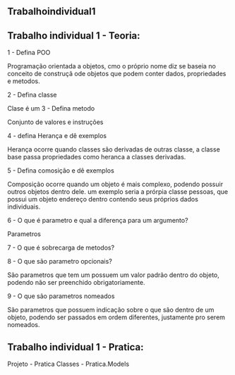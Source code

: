 ## Trabalhoindividual1
## Trabalho individual 1 - Teoria:
1 - Defina POO

Programação orientada a objetos, cmo o próprio nome diz se baseia no conceito de construçã ode objetos que podem conter dados, propriedades e metodos.

2 - Defina classe

Clase é um 
3 - Defina metodo

Conjunto de valores e instruções

4 - defina Herança e dê exemplos

Herança ocorre quando classes são derivadas de outras classe, a classe base passa propriedades como heranca a classes derivadas.

5 - Defina comosição e dê exemplos

Composição ocorre quando um objeto é mais complexo, podendo possuir outros objetos dentro dele. um exemplo seria a prórpia classe pessoas, que possui um objeto endereço dentro contendo seus próprios dados individuais.

6 - O que é parametro e qual a diferença para um argumento?

Parametros 

7 - O que é sobrecarga de metodos?



8 - O que são parametro opcionais?

São parametros que tem um possuem um valor padrão dentro do objeto, podendo não ser preenchido obrigatoriamente.

9 - O que são parametros nomeados

São parametros que possuem indicação sobre o que são dentro de um objeto, podendo ser passados em ordem diferentes, justamente pro serem nomeados.

## Trabalho individual 1 - Pratica:

Projeto - Pratica
Classes - Pratica.Models

